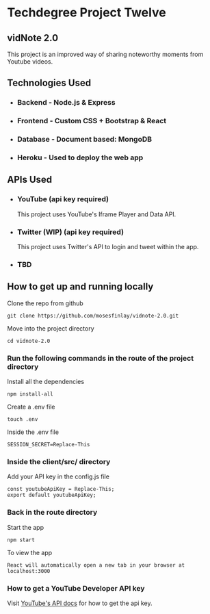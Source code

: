 # Techdegree Project Twelve
## vidNote 2.0

This project is an improved way of sharing noteworthy moments from Youtube videos.

## Technologies Used

- ### Backend - Node.js & Express
- ### Frontend - Custom CSS + Bootstrap & React
- ### Database - Document based: MongoDB
- ### Heroku - Used to deploy the web app

## APIs Used

- ### YouTube (api key required)
  This project uses YouTube's Iframe Player and Data API.

- ### Twitter (WIP) (api key required)
  This project uses Twitter's API to login and tweet within the app.

- ### TBD

## How to get up and running locally

Clone the repo from github
```
git clone https://github.com/mosesfinlay/vidnote-2.0.git
```

Move into the project directory
```
cd vidnote-2.0
```

### Run the following commands in the route of the project directory

Install all the dependencies
```
npm install-all
```

Create a .env file
```
touch .env
```

Inside the .env file
```
SESSION_SECRET=Replace-This
```

### Inside the client/src/ directory

Add your API key in the config.js file
```
const youtubeApiKey = Replace-This;
export default youtubeApiKey;
```

### Back in the route directory

Start the app
```
npm start
```

To view the app
```
React will automatically open a new tab in your browser at localhost:3000
```

### How to get a YouTube Developer API key

Visit [YouTube's API docs](https://developers.google.com/youtube/v3/getting-started) for how to get the api key.
